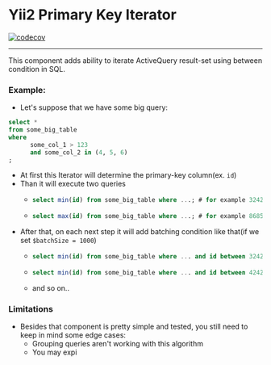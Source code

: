 # Yii2 Primary Key Iterator

[![codecov](https://codecov.io/gh/serhioli/yii2-pk-iterator/branch/main/graph/badge.svg?token=BB5VQ7DZBY)](https://codecov.io/gh/serhioli/yii2-pk-iterator)

---

This component adds ability to iterate ActiveQuery result-set using between condition in SQL.

### Example:

- Let's suppose that we have some big query:
```sql
select *
from some_big_table
where 
      some_col_1 > 123
      and some_col_2 in (4, 5, 6)
;
```
- At first this Iterator will determine the primary-key column(ex. `id`)
- Than it will execute two queries
  - ```sql
    select min(id) from some_big_table where ...; # for example 3242
    ```
  - ```sql
    select max(id) from some_big_table where ...; # for example 86859
    ```
- After that, on each next step it will add batching condition like that(if we set `$batchSize = 1000`)
  - ```sql
    select min(id) from some_big_table where ... and id between 3242 and 4242;
    ```
  - ```sql
    select min(id) from some_big_table where ... and id between 4242 and 5242;
    ```
  - and so on..

### Limitations

- Besides that component is pretty simple and tested, you still need to keep in mind some edge cases:
  - Grouping queries aren't working with this algorithm
  - You may expi
